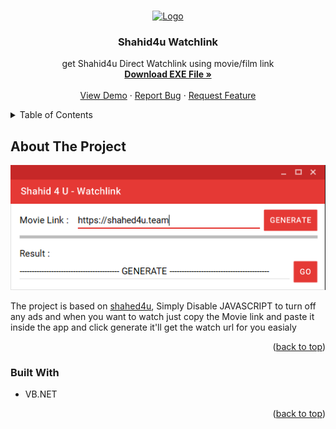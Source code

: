 <!-- Improved compatibility of back to top link: See: https://github.com/othneildrew/Best-README-Template/pull/73 -->
<a name="readme-top"></a>
<!--
*** Thanks for checking out the Best-README-Template. If you have a suggestion
*** that would make this better, please fork the repo and create a pull request
*** or simply open an issue with the tag "enhancement".
*** Don't forget to give the project a star!
*** Thanks again! Now go create something AMAZING! :D
-->



<!-- PROJECT SHIELDS -->
<!--
*** I'm using markdown "reference style" links for readability.
*** Reference links are enclosed in brackets [ ] instead of parentheses ( ).
*** See the bottom of this document for the declaration of the reference variables
*** for contributors-url, forks-url, etc. This is an optional, concise syntax you may use.
*** https://www.markdownguide.org/basic-syntax/#reference-style-links
-->




<!-- PROJECT LOGO -->
<br />
<div align="center">
  <a href="https://github.com/herooiboo/shahid4u-watchlink">
    <img src="https://i.ibb.co/84V9b94/short.jpg" alt="Logo" width="80" height="80">
  </a>

<h3 align="center">Shahid4u Watchlink</h3>

  <p align="center">
    get Shahid4u Direct Watchlink using movie/film link
    <br />
    <a href="https://github.com/herooiboo/shahid4u-watchlink/Download/Download.zip"><strong>Download EXE File »</strong></a>
    <br />
    <br />
    <a href="https://github.com/herooiboo/shahid4u-watchlink">View Demo</a>
    ·
    <a href="https://github.com/herooiboo/shahid4u-watchlink/issues">Report Bug</a>
    ·
    <a href="https://github.com/herooiboo/shahid4u-watchlink/issues">Request Feature</a>
  </p>
</div>



<!-- TABLE OF CONTENTS -->
<details>
  <summary>Table of Contents</summary>
  <ol>
    <li>
      <a href="#about-the-project">About The Project</a>
      <ul>
        <li><a href="#built-with">Built With</a></li>
      </ul>
    </li>
  </ol>
</details>



<!-- ABOUT THE PROJECT -->
## About The Project

<img src="image/screenshot.png" alt="Screenshot">

The project is based on <a href="https://shahed4u.team/" target="_blank">shahed4u</a>, Simply Disable JAVASCRIPT to turn off any ads and when you want to watch just copy the Movie link and paste it inside the app and click generate it'll get the watch url for you easialy 

<p align="right">(<a href="#readme-top">back to top</a>)</p>



### Built With

* VB.NET


<p align="right">(<a href="#readme-top">back to top</a>)</p>

